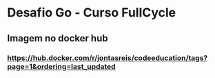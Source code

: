 # Desafio Go - Curso FullCycle

## Imagem no docker hub
### https://hub.docker.com/r/jontasreis/codeeducation/tags?page=1&ordering=last_updated